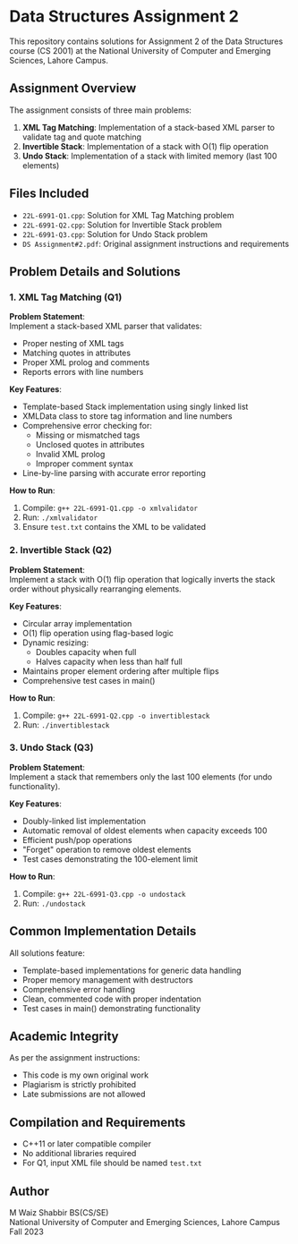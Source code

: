 # Data Structures Assignment 2

This repository contains solutions for Assignment 2 of the Data Structures course (CS 2001) at the National University of Computer and Emerging Sciences, Lahore Campus.

## Assignment Overview

The assignment consists of three main problems:

1. **XML Tag Matching**: Implementation of a stack-based XML parser to validate tag and quote matching
2. **Invertible Stack**: Implementation of a stack with O(1) flip operation
3. **Undo Stack**: Implementation of a stack with limited memory (last 100 elements)

## Files Included

- `22L-6991-Q1.cpp`: Solution for XML Tag Matching problem
- `22L-6991-Q2.cpp`: Solution for Invertible Stack problem
- `22L-6991-Q3.cpp`: Solution for Undo Stack problem
- `DS Assignment#2.pdf`: Original assignment instructions and requirements

## Problem Details and Solutions

### 1. XML Tag Matching (Q1)

**Problem Statement**:  
Implement a stack-based XML parser that validates:
- Proper nesting of XML tags
- Matching quotes in attributes
- Proper XML prolog and comments
- Reports errors with line numbers

**Key Features**:
- Template-based Stack implementation using singly linked list
- XMLData class to store tag information and line numbers
- Comprehensive error checking for:
  - Missing or mismatched tags
  - Unclosed quotes in attributes
  - Invalid XML prolog
  - Improper comment syntax
- Line-by-line parsing with accurate error reporting

**How to Run**:
1. Compile: `g++ 22L-6991-Q1.cpp -o xmlvalidator`
2. Run: `./xmlvalidator`
3. Ensure `test.txt` contains the XML to be validated

### 2. Invertible Stack (Q2)

**Problem Statement**:  
Implement a stack with O(1) flip operation that logically inverts the stack order without physically rearranging elements.

**Key Features**:
- Circular array implementation
- O(1) flip operation using flag-based logic
- Dynamic resizing:
  - Doubles capacity when full
  - Halves capacity when less than half full
- Maintains proper element ordering after multiple flips
- Comprehensive test cases in main()

**How to Run**:
1. Compile: `g++ 22L-6991-Q2.cpp -o invertiblestack`
2. Run: `./invertiblestack`

### 3. Undo Stack (Q3)

**Problem Statement**:  
Implement a stack that remembers only the last 100 elements (for undo functionality).

**Key Features**:
- Doubly-linked list implementation
- Automatic removal of oldest elements when capacity exceeds 100
- Efficient push/pop operations
- "Forget" operation to remove oldest elements
- Test cases demonstrating the 100-element limit

**How to Run**:
1. Compile: `g++ 22L-6991-Q3.cpp -o undostack`
2. Run: `./undostack`

## Common Implementation Details

All solutions feature:
- Template-based implementations for generic data handling
- Proper memory management with destructors
- Comprehensive error handling
- Clean, commented code with proper indentation
- Test cases in main() demonstrating functionality

## Academic Integrity

As per the assignment instructions:
- This code is my own original work
- Plagiarism is strictly prohibited
- Late submissions are not allowed

## Compilation and Requirements

- C++11 or later compatible compiler
- No additional libraries required
- For Q1, input XML file should be named `test.txt`

## Author

M Waiz Shabbir
BS(CS/SE)  
National University of Computer and Emerging Sciences, Lahore Campus  
Fall 2023

